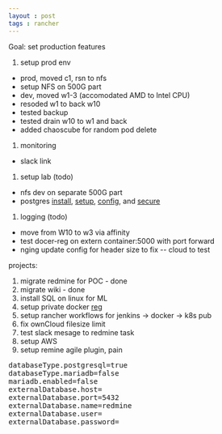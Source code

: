 ```yaml
---
layout : post
tags : rancher	
---
```


Goal:  set production features

1. setup prod env
 - prod, moved c1, rsn to nfs
 - setup NFS on 500G part
 - dev, moved w1-3 (accomodated AMD to Intel CPU) 
 - resoded w1 to back w10
 - tested backup
 - tested drain w10 to w1 and back
 - added chaoscube for random pod delete
1. monitoring
 - slack link
1. setup lab (todo)
 - nfs dev on separate 500G part
 - postgres [install](https://en.opensuse.org/SDB:PostgreSQL), [setup](https://thebuild.com/presentations/not-your-job-pgconf-us-2017.pdf), [config](https://www.digitalocean.com/community/tutorials/how-to-install-and-use-postgresql-on-ubuntu-18-04), and [secure](http://www.project-open.com/en/howto-postgresql-port-secure-remote-access)
1. logging (todo)
 - move from W10 to w3 via affinity 
 - test docer-reg on extern container:5000 with port forward
 - nging update config for header size to fix -- cloud to test

projects:

1. migrate redmine for POC - done
1. migrate wiki - done
1. install SQL on linux for ML
1. setup private docker [reg](https://docs.docker.com/registry/deploying/)
1. setup rancher workflows for jenkins -> docker -> k8s pub
1. fix ownCloud filesize limit
1. test slack mesage to redmine task
1. setup AWS
1. setup remine agile plugin, pain

<pre>
databaseType.postgresql=true	 	
databaseType.mariadb=false	 	
mariadb.enabled=false
externalDatabase.host=
externalDatabase.port=5432
externalDatabase.name=redmine	 	
externalDatabase.user=
externalDatabase.password=
</pre>
